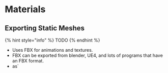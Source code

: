 # Materials

## Exporting Static Meshes

{% hint style="info" %}
TODO
{% endhint %}

* Uses FBX for animations and textures.
* FBX can be exported from blender, UE4, and lots of programs that have an FBX format.
* as\`

